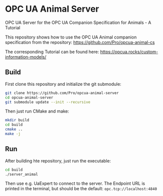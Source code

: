 # OPC UA Animal Server

OPC UA Server for the OPC UA Companion Specification for Animals - A Tutorial 

This repository shows how to use the OPC UA Animal companion specification from the repository:
https://github.com/Pro/opcua-animal-cs

The corresponding Tutorial can be found here:
https://opcua.rocks/custom-information-models/

## Build

First clone this repository and initialize the git submodule:

```bash
git clone https://github.com/Pro/opcua-animal-server
cd opcua-animal-server
git submodule update --init --recursive
```

Then just run CMake and make:

```bash
mkdir build
cd build
cmake ..
make -j
```

## Run

After building hte repository, just run the executable:

```bash
cd build
./server_animal
```

Then use e.g. UaExpert to connect to the server.
The Endpoint URL is printed in the terminal, but should be the default: `opc.tcp://localhost:4840`

